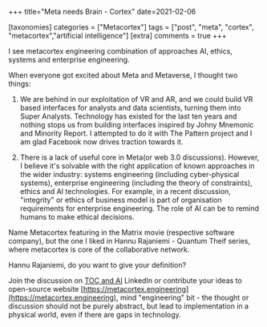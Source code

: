 +++
title="Meta needs Brain - Cortex"
date=2021-02-06

[taxonomies]
categories = ["Metacortex"]
tags = ["post", "meta", "cortex", "metacortex","artificial intelligence"]
[extra]
comments = true
+++


I see metacortex engineering combination of approaches AI, ethics, systems and enterprise engineering. 

<!-- more -->

When everyone got excited about Meta and Metaverse, I thought two things: 

1. We are behind in our exploitation of VR and AR, and we could build VR based interfaces for analysts and data scientists, turning them into Super Analysts. Technology has existed for the last ten years and nothing stops us from building interfaces inspired by Johny Mnemonic and Minority Report. I attempted to do it with The Pattern project and I am glad Facebook now drives traction towards it.

2. There is a lack of useful core in Meta(or web 3.0 discussions). However, I believe it's solvable with the right application of known approaches in the wider industry: systems engineering (including cyber-physical systems), enterprise engineering (including the theory of constraints), ethics and AI technologies. For example, in a recent discussion, "integrity" or ethics of business model is part of organisation requirements for enterprise engineering. The role of AI can be to remind humans to make ethical decisions. 


Name Metacortex featuring in the Matrix movie (respective software company), but the one I liked in Hannu Rajaniemi - Quantum Theif series, where metacortex is core of the collaborative network. 



Hannu Rajaniemi, do you want to give your definition? 


Join the discussion on [TOC and AI](https://lnkd.in/e2JCakQZ) LinkedIn or contribute your ideas to open-source website [https://metacortex.engineering](https://metacortex.engineering), mind "engineering" bit - the thought or discussion should not be purely abstract, but lead to implementation in a physical world, even if there are gaps in technology. 



